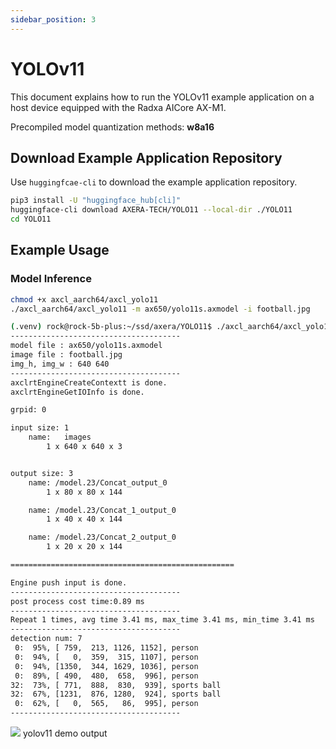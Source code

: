 ```yaml
---
sidebar_position: 3
---
```


# YOLOv11

This document explains how to run the YOLOv11 example application on a host device equipped with the Radxa AICore AX-M1.

Precompiled model quantization methods: **w8a16**

## Download Example Application Repository

Use `huggingfcae-cli` to download the example application repository.

<NewCodeBlock tip="Host" type="Device">

```bash
pip3 install -U "huggingface_hub[cli]"
huggingface-cli download AXERA-TECH/YOLO11 --local-dir ./YOLO11
cd YOLO11
```

</NewCodeBlock>

## Example Usage

### Model Inference

<NewCodeBlock tip="Host" type="Device">

```bash
chmod +x axcl_aarch64/axcl_yolo11
./axcl_aarch64/axcl_yolo11 -m ax650/yolo11s.axmodel -i football.jpg
```

</NewCodeBlock>

```bash
(.venv) rock@rock-5b-plus:~/ssd/axera/YOLO11$ ./axcl_aarch64/axcl_yolo11 -m ax650/yolo11s.axmodel -i football.jpg
--------------------------------------
model file : ax650/yolo11s.axmodel
image file : football.jpg
img_h, img_w : 640 640
--------------------------------------
axclrtEngineCreateContextt is done.
axclrtEngineGetIOInfo is done.

grpid: 0

input size: 1
    name:   images
        1 x 640 x 640 x 3


output size: 3
    name: /model.23/Concat_output_0
        1 x 80 x 80 x 144

    name: /model.23/Concat_1_output_0
        1 x 40 x 40 x 144

    name: /model.23/Concat_2_output_0
        1 x 20 x 20 x 144

==================================================

Engine push input is done.
--------------------------------------
post process cost time:0.89 ms
--------------------------------------
Repeat 1 times, avg time 3.41 ms, max_time 3.41 ms, min_time 3.41 ms
--------------------------------------
detection num: 7
 0:  95%, [ 759,  213, 1126, 1152], person
 0:  94%, [   0,  359,  315, 1107], person
 0:  94%, [1350,  344, 1629, 1036], person
 0:  89%, [ 490,  480,  658,  996], person
32:  73%, [ 771,  888,  830,  939], sports ball
32:  67%, [1231,  876, 1280,  924], sports ball
 0:  62%, [   0,  565,   86,  995], person
--------------------------------------

```

<div style={{textAlign: 'center'}}>
   <img src="/en/img/aicore-ax-m1/yolo11_out.webp"/>
   yolov11 demo output
</div>
